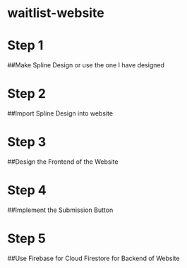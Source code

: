 # waitlist-website

# Step 1
##Make Spline Design or use the one I have designed

# Step 2
##Import Spline Design into website

# Step 3
##Design the Frontend of the Website

# Step 4
##Implement the Submission Button

# Step 5
##Use Firebase for Cloud Firestore for Backend of Website
